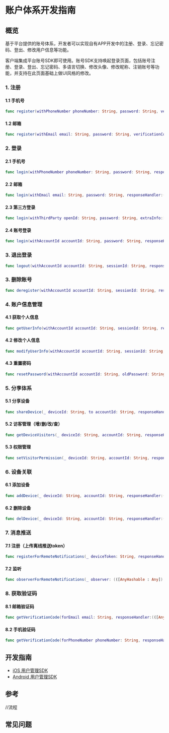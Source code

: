 # 账户体系开发指南

## 概览

​        基于平台提供的账号体系，开发者可以实现自有APP开发中的注册、登录、忘记密码、登出、修改用户信息等功能。

​        客户端集成平台账号SDK即可使用。账号SDK支持唤起登录页面，包括账号注册、登录、登出、忘记密码、多语言切换、修改头像、修改昵称、注销账号等功能，并支持在此页面基础上做UI风格的修改。 

### 1. 注册
#### 1.1 手机号
```swift
func register(withPhoneNumber phoneNumber: String, password: String, verificationCode: String, responseHandler:(([AnyHashable : Any]) -> Void)?)
```
#### 1.2 邮箱
```swift
func register(withEmail email: String, password: String, verificationCode: String, responseHandler:(([AnyHashable : Any]) -> Void)?)
```
### 2. 登录
#### 2.1 手机号
```swift
func login(withPhoneNumber phoneNumber: String, password: String, responseHandler:(([AnyHashable : Any]) -> Void)?)
```
#### 2.2 邮箱
```swift
func login(withEmail email: String, password: String, responseHandler:(([AnyHashable : Any]) -> Void)?)
```
#### 2.3 第三方登录
```swift
func login(withThirdParty openId: String, password: String, extraInfo:[AnyHashable : Any],  responseHandler:(([AnyHashable : Any]) -> Void)?)
```
#### 2.4 账号登录
```swift
func login(withAccountId accountId: String, password: String, responseHandler:(([AnyHashable : Any]) -> Void)?)
```

### 3. 退出登录
```swift
func logout(withAccountId accountId: String, sessionId: String, responseHandler:(([AnyHashable : Any]) -> Void)?)
```
### 3. 删除账号
```swift
func deregister(withAccountId accountId: String, sessionId: String, responseHandler:(([AnyHashable : Any]) -> Void)?) {}
```
### 4. 账户信息管理
#### 4.1 获取个人信息
```swift
func getUserInfo(withAccountId accountId: String, sessionId: String, responseHandler:(([AnyHashable : Any]) -> Void)?)
```
#### 4.2 修改个人信息
```swift
func modifyUserInfo(withAccountId accountId: String, sessionId: String, modifiedInfo: [AnyHashable : Any], responseHandler:(([AnyHashable : Any]) -> Void)?)
```
#### 4.3 重置密码
```swift
func resetPassword(withAccountId accountId: String, oldPassword: String, newPassword: String, verificationCode: String, responseHandler:(([AnyHashable : Any]) -> Void)?)
```
### 5. 分享体系
#### 5.1 分享设备
```swift
func shareDevice(_ deviceId: String, to accountId: String, responseHandler:(([AnyHashable : Any]) -> Void)?)
```

#### 5.2 访客管理（增/删/改/查）
```swift
func getDeviceVisitors(_ deviceId: String, accountId: String, responseHandler:(([AnyHashable : Any]) -> Void)?)
```

#### 5.3 权限管理
```swift
func setVisitorPermission(_ deviceId: String, accountId: String, responseHandler:(([AnyHashable : Any]) -> Void)?)
```

### 6. 设备关联
#### 6.1 添加设备
```swift
func addDevice(_ deviceId: String, accountId: String, responseHandler:(([AnyHashable : Any]) -> Void)?)
```
#### 6.2 删除设备
```swift
func delDevice(_ deviceId: String, accountId: String, responseHandler:(([AnyHashable : Any]) -> Void)?)
```
### 7. 消息推送
#### 7.1 注册（上传离线推送token）
```swift
func registerForRemoteNotifications(_ deviceToken: String, responseHandler:(([AnyHashable : Any]) -> Void)?)
```
#### 7.2 监听
```swift
func observerForRemoteNotifications(_ observer: (([AnyHashable : Any]) -> Void)?)
```
### 8. 获取验证码
#### 8.1 邮箱验证码
```swift
func getVerificationCode(forEmail email: String, responseHandler:(([AnyHashable : Any]) -> Void)?)
```
#### 8.2 手机验证码
```swift
func getVerificationCode(forPhoneNumber phoneNumber: String, responseHandler:(([AnyHashable : Any]) -> Void)?)
```
## 开发指南
* [iOS 用户管理SDK](ios/用户管理.md)
* [Android 用户管理SDK](Android/用户管理.md)

## 参考
//流程

## 常见问题
